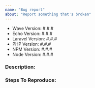 ```yaml
---
name: "Bug report"
about: "Report something that's broken"
---
```


<!-- DO NOT THROW THIS AWAY -->
<!-- Fill out the FULL versions with patch versions -->

- Wave Version: #.#.#
- Echo Version: #.#.#
- Laravel Version: #.#.#
- PHP Version: #.#.#
- NPM Version: #.#.#
- Node Version: #.#.#

### Description:


### Steps To Reproduce:

<!-- If possible, please provide a GitHub repository to demonstrate your issue -->
<!-- laravel new bug-report --github="--public" -->
